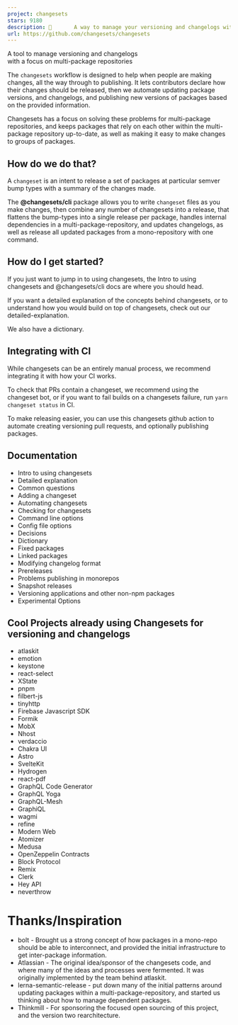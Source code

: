 ```yaml
---
project: changesets
stars: 9180
description: 🦋       A way to manage your versioning and changelogs with a focus on monorepos
url: https://github.com/changesets/changesets
---
```


A tool to manage versioning and changelogs  
with a focus on multi-package repositories

  

The `changesets` workflow is designed to help when people are making changes, all the way through to publishing. It lets contributors declare how their changes should be released, then we automate updating package versions, and changelogs, and publishing new versions of packages based on the provided information.

Changesets has a focus on solving these problems for multi-package repositories, and keeps packages that rely on each other within the multi-package repository up-to-date, as well as making it easy to make changes to groups of packages.

How do we do that?
------------------

A `changeset` is an intent to release a set of packages at particular semver bump types with a summary of the changes made.

The **@changesets/cli** package allows you to write `changeset` files as you make changes, then combine any number of changesets into a release, that flattens the bump-types into a single release per package, handles internal dependencies in a multi-package-repository, and updates changelogs, as well as release all updated packages from a mono-repository with one command.

How do I get started?
---------------------

If you just want to jump in to using changesets, the Intro to using changesets and @changesets/cli docs are where you should head.

If you want a detailed explanation of the concepts behind changesets, or to understand how you would build on top of changesets, check out our detailed-explanation.

We also have a dictionary.

Integrating with CI
-------------------

While changesets can be an entirely manual process, we recommend integrating it with how your CI works.

To check that PRs contain a changeset, we recommend using the changeset bot, or if you want to fail builds on a changesets failure, run `yarn changeset status` in CI.

To make releasing easier, you can use this changesets github action to automate creating versioning pull requests, and optionally publishing packages.

Documentation
-------------

-   Intro to using changesets
-   Detailed explanation
-   Common questions
-   Adding a changeset
-   Automating changesets
-   Checking for changesets
-   Command line options
-   Config file options
-   Decisions
-   Dictionary
-   Fixed packages
-   Linked packages
-   Modifying changelog format
-   Prereleases
-   Problems publishing in monorepos
-   Snapshot releases
-   Versioning applications and other non-npm packages
-   Experimental Options

Cool Projects already using Changesets for versioning and changelogs
--------------------------------------------------------------------

-   atlaskit
-   emotion
-   keystone
-   react-select
-   XState
-   pnpm
-   filbert-js
-   tinyhttp
-   Firebase Javascript SDK
-   Formik
-   MobX
-   Nhost
-   verdaccio
-   Chakra UI
-   Astro
-   SvelteKit
-   Hydrogen
-   react-pdf
-   GraphQL Code Generator
-   GraphQL Yoga
-   GraphQL-Mesh
-   GraphiQL
-   wagmi
-   refine
-   Modern Web
-   Atomizer
-   Medusa
-   OpenZeppelin Contracts
-   Block Protocol
-   Remix
-   Clerk
-   Hey API
-   neverthrow

Thanks/Inspiration
==================

-   bolt - Brought us a strong concept of how packages in a mono-repo should be able to interconnect, and provided the initial infrastructure to get inter-package information.
-   Atlassian - The original idea/sponsor of the changesets code, and where many of the ideas and processes were fermented. It was originally implemented by the team behind atlaskit.
-   lerna-semantic-release - put down many of the initial patterns around updating packages within a multi-package-repository, and started us thinking about how to manage dependent packages.
-   Thinkmill - For sponsoring the focused open sourcing of this project, and the version two rearchitecture.
